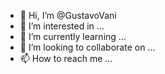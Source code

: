 - 👋 Hi, I’m @GustavoVani
- 👀 I’m interested in ...
- 🌱 I’m currently learning ...
- 💞️ I’m looking to collaborate on ...
- 📫 How to reach me ...

<!---
GustavoVani/GustavoVani is a ✨ special ✨ repository because its `README.md` (this file) appears on your GitHub profile.
You can click the Preview link to take a look at your changes.
--->
